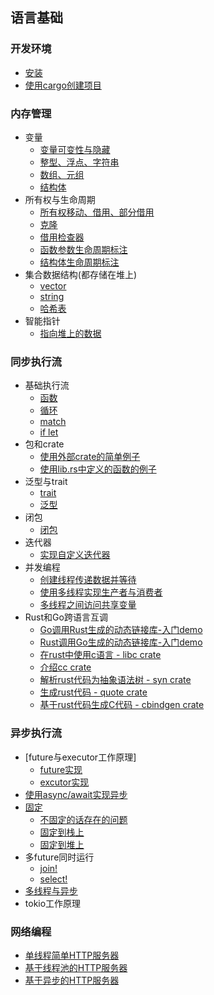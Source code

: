 
## 语言基础
### 开发环境
- [安装](1-basic/install/index.md)
- [使用cargo创建项目](1-basic/cargo/index.md)

### 内存管理
- 变量
  - [变量可变性与隐藏](2-memory/variable/index.md)
  - [整型、浮点、字符串](2-memory/variable/scalar.md)
  - [数组、元组](2-memory/variable/compound.md)
  - [结构体](2-memory/struct/index.md)
- 所有权与生命周期
  - [所有权移动、借用、部分借用](2-memory/ownership/index.md)
  - [克隆](2-memory/ownership/clone.md)
  - [借用检查器](2-memory/ownership/borrowchecker.md)
  - [函数参数生命周期标注](2-memory/ownership/func-lifetime.md)
  - [结构体生命周期标注](2-memory/ownership/struct-lifetime.md)
- 集合数据结构(都存储在堆上)
  - [vector](2-memory/collection/vector.md)
  - [string](2-memory/collection/string.md)
  - [哈希表](2-memory/collection/hashmap.md)
- 智能指针
  -  [指向堆上的数据](2-memory/smart-pointer/reference.md)
  
### 同步执行流
- 基础执行流
  - [函数](3-exec-sync/function/index.md)
  - [循环](3-exec-sync/loop/index.md)
  - [match](3-exec-sync/match/index.md)
  - [if let](3-exec-sync/if-let/index.md)
- 包和crate
  - [使用外部crate的简单例子](3-exec-sync/crate/demo.md)
  - [使用lib.rs中定义的函数的例子](3-exec-sync/crate/lib-rs.md)
- 泛型与trait
  - [trait](3-exec-sync/generic/trait.md)
  - [泛型](3-exec-sync/generic/generic.md)
- 闭包
  - [闭包](3-exec-sync/closure/index.md)
- 迭代器
  - [实现自定义迭代器](3-exec-sync/iterator/index.md)
- 并发编程
  - [创建线程传递数据并等待](3-exec-sync/thread/demo.md)
  - [使用多线程实现生产者与消费者](3-exec-sync/thread/consumer.md)
  - [多线程之间访问共享变量](3-exec-sync/thread/mutex.md)
- Rust和Go跨语言互调
  - [Go调用Rust生成的动态链接库-入门demo](3-exec-sync/ffi/go2rust_demo/index.md)
  - [Rust调用Go生成的动态链接库-入门demo](3-exec-sync/ffi/rust2go_demo/index.md)
  - [在rust中使用c语言 - libc crate](3-exec-sync/ffi/crate_libc/index.md)
  - [介绍cc crate](3-exec-sync/ffi/crate_cc/index.md)
  - [解析rust代码为抽象语法树 - syn crate](3-exec-sync/ffi/crate_syn/index.md)
  - [生成rust代码 - quote crate](3-exec-sync/ffi/crate_quote/index.md)
  - [基于rust代码生成C代码 - cbindgen crate](3-exec-sync/ffi/crate_cbindgen/index.md)

### 异步执行流
- [future与executor工作原理]
  - [future实现](3-exec-async/internal/timer.md)
  - [excutor实现](3-exec-async/internal/executor.md)
- [使用async/await实现异步](3-exec-async/async/async.md)
- [固定](3-exec-async/pin/pin.md)
  - [不固定的话存在的问题](3-exec-async/pin/swap_problem.md)
  - [固定到栈上](3-exec-async/pin/pin_to_stack.md)
  - [固定到堆上](3-exec-async/pin/pin_to_heap.md)
- 多future同时运行
  - [join!](3-exec-async/concurrency/join.md)
  - [select!](3-exec-async/concurrency/select.md)
- [多线程与异步](3-exec-async/async/multi-thread.md)
- tokio工作原理

### 网络编程
- [单线程简单HTTP服务器](4-network/basic/simple-http-server.md)
- [基于线程池的HTTP服务器](4-network/basic/multi-thread-server.md)
- [基于异步的HTTP服务器](4-network/basic/async-http-server.md)